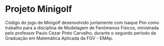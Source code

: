 # Projeto Minigolf

Código do jogo de Minigolf desenvolvido juntamente com Isaque Pim como trabalho para a disciplina de Modelagem de Fenômenos Físicos, ministrada pelo professor Paulo Cezar Pinto Carvalho, durante o segundo período da Graduação em Matemática Aplicada da FGV - EMAp.
